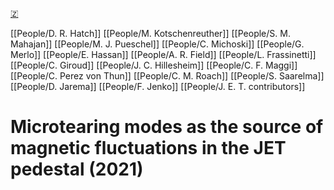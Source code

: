 [🇿](zotero://select/groups/5372906/items/PW5HUVNV)

[[People/D. R. Hatch]] [[People/M. Kotschenreuther]] [[People/S. M. Mahajan]] [[People/M. J. Pueschel]] [[People/C. Michoski]] [[People/G. Merlo]] [[People/E. Hassan]] [[People/A. R. Field]] [[People/L. Frassinetti]] [[People/C. Giroud]] [[People/J. C. Hillesheim]] [[People/C. F. Maggi]] [[People/C. Perez von Thun]] [[People/C. M. Roach]] [[People/S. Saarelma]] [[People/D. Jarema]] [[People/F. Jenko]] [[People/J. E. T. contributors]] 
# Microtearing modes as the source of magnetic fluctuations in the JET pedestal (2021)

